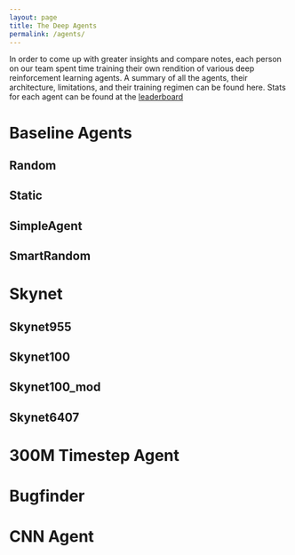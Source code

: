 ```yaml
---
layout: page
title: The Deep Agents
permalink: /agents/
---
```


In order to come up with greater insights and compare notes, each person on our team spent time training their own rendition of various deep reinforcement learning agents. A summary of all the agents, their architecture, limitations, and their training regimen can be found here. Stats for each agent can be found at the [leaderboard](/leaderboards/)

# Baseline Agents 

## Random

## Static

## SimpleAgent

## SmartRandom


# Skynet

## Skynet955

## Skynet100

## Skynet100_mod

## Skynet6407

# 300M Timestep Agent

# Bugfinder

# CNN Agent